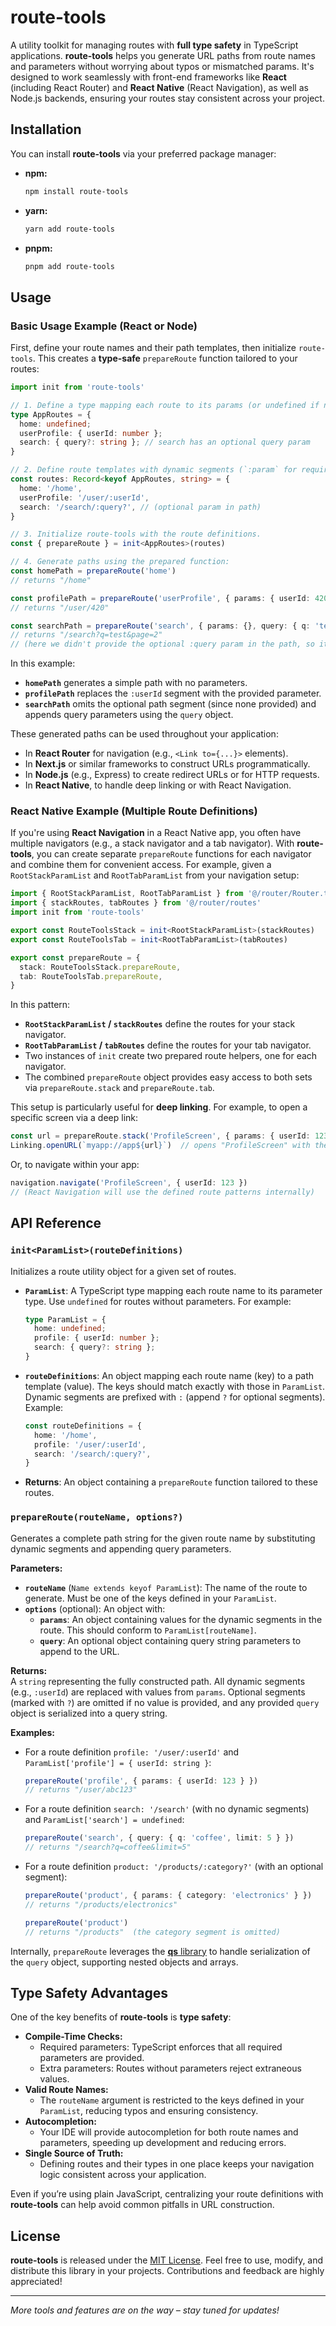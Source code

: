 # route-tools

A utility toolkit for managing routes with **full type safety** in TypeScript applications. **route-tools** helps you generate URL paths from route names and parameters without worrying about typos or mismatched params. It's designed to work seamlessly with front-end frameworks like **React** (including React Router) and **React Native** (React Navigation), as well as Node.js backends, ensuring your routes stay consistent across your project.

## Installation

You can install **route-tools** via your preferred package manager:

- **npm:**
  ```bash
  npm install route-tools
  ```
- **yarn:**
  ```bash
  yarn add route-tools
  ```
- **pnpm:**
  ```bash
  pnpm add route-tools
  ```

## Usage

### Basic Usage Example (React or Node)

First, define your route names and their path templates, then initialize `route-tools`. This creates a **type-safe** `prepareRoute` function tailored to your routes:

```ts
import init from 'route-tools'

// 1. Define a type mapping each route to its params (or undefined if none).
type AppRoutes = {
  home: undefined;
  userProfile: { userId: number };
  search: { query?: string }; // search has an optional query param
}

// 2. Define route templates with dynamic segments (`:param` for required, `:param?` for optional).
const routes: Record<keyof AppRoutes, string> = {
  home: '/home',
  userProfile: '/user/:userId',
  search: '/search/:query?', // (optional param in path)
}

// 3. Initialize route-tools with the route definitions.
const { prepareRoute } = init<AppRoutes>(routes)

// 4. Generate paths using the prepared function:
const homePath = prepareRoute('home')
// returns "/home"

const profilePath = prepareRoute('userProfile', { params: { userId: 420 } })
// returns "/user/420"

const searchPath = prepareRoute('search', { params: {}, query: { q: 'test', page: 2 } })
// returns "/search?q=test&page=2"
// (here we didn't provide the optional :query param in the path, so it was omitted, and we added query string parameters)
```

In this example:

- **`homePath`** generates a simple path with no parameters.
- **`profilePath`** replaces the `:userId` segment with the provided parameter.
- **`searchPath`** omits the optional path segment (since none provided) and appends query parameters using the `query` object.

These generated paths can be used throughout your application:
- In **React Router** for navigation (e.g., `<Link to={...}>` elements).
- In **Next.js** or similar frameworks to construct URLs programmatically.
- In **Node.js** (e.g., Express) to create redirect URLs or for HTTP requests.
- In **React Native**, to handle deep linking or with React Navigation.

### React Native Example (Multiple Route Definitions)

If you're using **React Navigation** in a React Native app, you often have multiple navigators (e.g., a stack navigator and a tab navigator). With **route-tools**, you can create separate `prepareRoute` functions for each navigator and combine them for convenient access. For example, given a `RootStackParamList` and `RootTabParamList` from your navigation setup:

```ts
import { RootStackParamList, RootTabParamList } from '@/router/Router.types'
import { stackRoutes, tabRoutes } from '@/router/routes'
import init from 'route-tools'

export const RouteToolsStack = init<RootStackParamList>(stackRoutes)
export const RouteToolsTab = init<RootTabParamList>(tabRoutes)

export const prepareRoute = {
  stack: RouteToolsStack.prepareRoute,
  tab: RouteToolsTab.prepareRoute,
}
```

In this pattern:

- **`RootStackParamList` / `stackRoutes`** define the routes for your stack navigator.
- **`RootTabParamList` / `tabRoutes`** define the routes for your tab navigator.
- Two instances of `init` create two prepared route helpers, one for each navigator.
- The combined `prepareRoute` object provides easy access to both sets via `prepareRoute.stack` and `prepareRoute.tab`.

This setup is particularly useful for **deep linking**. For example, to open a specific screen via a deep link:

```ts
const url = prepareRoute.stack('ProfileScreen', { params: { userId: 123 } })
Linking.openURL(`myapp://app${url}`)  // opens "ProfileScreen" with the userId
```

Or, to navigate within your app:

```ts
navigation.navigate('ProfileScreen', { userId: 123 })
// (React Navigation will use the defined route patterns internally)
```

## API Reference

### `init<ParamList>(routeDefinitions)`

Initializes a route utility object for a given set of routes.

- **`ParamList`**: A TypeScript type mapping each route name to its parameter type. Use `undefined` for routes without parameters. For example:
  ```ts
  type ParamList = {
    home: undefined;
    profile: { userId: number };
    search: { query?: string };
  }
  ```
- **`routeDefinitions`**: An object mapping each route name (key) to a path template (value). The keys should match exactly with those in `ParamList`. Dynamic segments are prefixed with `:` (append `?` for optional segments).  
  Example:
  ```ts
  const routeDefinitions = {
    home: '/home',
    profile: '/user/:userId',
    search: '/search/:query?',
  }
  ```
- **Returns**: An object containing a `prepareRoute` function tailored to these routes.

### `prepareRoute(routeName, options?)`

Generates a complete path string for the given route name by substituting dynamic segments and appending query parameters.

**Parameters:**

- **`routeName`** (`Name extends keyof ParamList`): The name of the route to generate. Must be one of the keys defined in your `ParamList`.
- **`options`** (optional): An object with:
    - **`params`**: An object containing values for the dynamic segments in the route. This should conform to `ParamList[routeName]`.
    - **`query`**: An optional object containing query string parameters to append to the URL.

**Returns:**  
A `string` representing the fully constructed path. All dynamic segments (e.g., `:userId`) are replaced with values from `params`. Optional segments (marked with `?`) are omitted if no value is provided, and any provided `query` object is serialized into a query string.

**Examples:**

- For a route definition `profile: '/user/:userId'` and `ParamList['profile'] = { userId: string }`:
  ```ts
  prepareRoute('profile', { params: { userId: 123 } })
  // returns "/user/abc123"
  ```
- For a route definition `search: '/search'` (with no dynamic segments) and `ParamList['search'] = undefined`:
  ```ts
  prepareRoute('search', { query: { q: 'coffee', limit: 5 } })
  // returns "/search?q=coffee&limit=5"
  ```
- For a route definition `product: '/products/:category?'` (with an optional segment):
  ```ts
  prepareRoute('product', { params: { category: 'electronics' } })
  // returns "/products/electronics"

  prepareRoute('product')
  // returns "/products"  (the category segment is omitted)
  ```

Internally, `prepareRoute` leverages the [**qs** library](https://www.npmjs.com/package/qs) to handle serialization of the `query` object, supporting nested objects and arrays.

## Type Safety Advantages

One of the key benefits of **route-tools** is **type safety**:

- **Compile-Time Checks:**
    - Required parameters: TypeScript enforces that all required parameters are provided.
    - Extra parameters: Routes without parameters reject extraneous values.
- **Valid Route Names:**
    - The `routeName` argument is restricted to the keys defined in your `ParamList`, reducing typos and ensuring consistency.
- **Autocompletion:**
    - Your IDE will provide autocompletion for both route names and parameters, speeding up development and reducing errors.
- **Single Source of Truth:**
    - Defining routes and their types in one place keeps your navigation logic consistent across your application.

Even if you’re using plain JavaScript, centralizing your route definitions with **route-tools** can help avoid common pitfalls in URL construction.

## License

**route-tools** is released under the [MIT License](./LICENSE). Feel free to use, modify, and distribute this library in your projects. Contributions and feedback are highly appreciated!

---

*More tools and features are on the way – stay tuned for updates!*